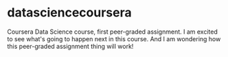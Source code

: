 # datasciencecoursera
Coursera Data Science course, first peer-graded assignment.
I am excited to see what's going to happen next in this course.
And I am wondering how this peer-graded assignment thing will work!
